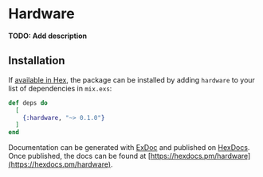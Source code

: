 # Hardware

**TODO: Add description**

## Installation

If [available in Hex](https://hex.pm/docs/publish), the package can be installed
by adding `hardware` to your list of dependencies in `mix.exs`:

```elixir
def deps do
  [
    {:hardware, "~> 0.1.0"}
  ]
end
```

Documentation can be generated with [ExDoc](https://github.com/elixir-lang/ex_doc)
and published on [HexDocs](https://hexdocs.pm). Once published, the docs can
be found at [https://hexdocs.pm/hardware](https://hexdocs.pm/hardware).

